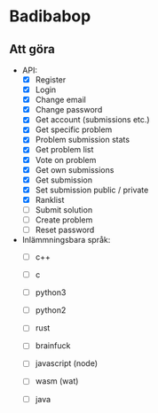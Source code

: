 # Badibabop

## Att göra

* API:
	- [x] Register
	- [x] Login
	- [x] Change email
	- [x] Change password
	- [x] Get account (submissions etc.)
	- [x] Get specific problem
	- [x] Problem submission stats
	- [x] Get problem list
	- [x] Vote on problem
	- [x] Get own submissions
	- [x] Get submission
	- [x] Set submission public / private
	- [x] Ranklist
	- [ ] Submit solution
	- [ ] Create problem
	- [ ] Reset password

* Inlämmningsbara språk:
	- [ ] c++
	- [ ] c
	- [ ] python3
	- [ ] python2
	- [ ] rust
	- [ ] brainfuck
	- [ ] javascript (node)
	- [ ] wasm (wat)
	- [ ] java

